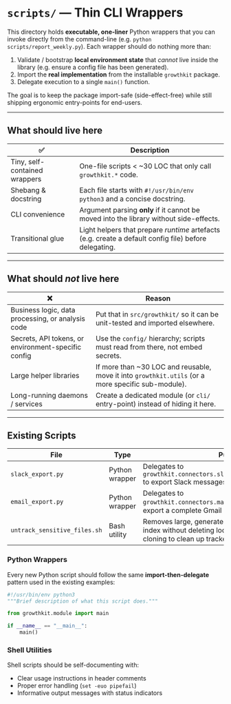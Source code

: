 # `scripts/` — Thin CLI Wrappers

This directory holds **executable, one-liner** Python wrappers that you can
invoke directly from the command-line (e.g. `python scripts/report_weekly.py`).
Each wrapper should do nothing more than:

1. Validate / bootstrap **local environment state** that _cannot_ live inside
   the library (e.g. ensure a config file has been generated).
2. Import the **real implementation** from the installable `growthkit` package.
3. Delegate execution to a single `main()` function.

The goal is to keep the package import-safe (side-effect-free) while still
shipping ergonomic entry-points for end-users.

---

## What **should** live here

| ✅  | Description |
|----|-------------|
| Tiny, self-contained wrappers | One-file scripts < ~30 LOC that only call `growthkit.*` code. |
| Shebang & docstring | Each file starts with `#!/usr/bin/env python3` and a concise docstring. |
| CLI convenience | Argument parsing **only** if it cannot be moved into the library without side-effects. |
| Transitional glue | Light helpers that prepare *runtime* artefacts (e.g. create a default config file) before delegating. |

---

## What **should _not_** live here

| ❌  | Reason |
|----|--------|
| Business logic, data processing, or analysis code | Put that in `src/growthkit/` so it can be unit-tested and imported elsewhere. |
| Secrets, API tokens, or environment-specific config | Use the `config/` hierarchy; scripts must read from there, not embed secrets. |
| Large helper libraries | If more than ~30 LOC and reusable, move it into `growthkit.utils` (or a more specific sub-module). |
| Long-running daemons / services | Create a dedicated module (or `cli/` entry-point) instead of hiding it here. |

---

## Existing Scripts

| File | Type | Purpose |
|------|------|---------|
| `slack_export.py` | Python wrapper | Delegates to `growthkit.connectors.slack.slack_fetcher.run_main()` to export Slack messages via Playwright. |
| `email_export.py` | Python wrapper | Delegates to `growthkit.connectors.mail.gmail_sync.main()` to export a complete Gmail archive. |
| `untrack_sensitive_files.sh` | Bash utility | Removes large, generated, or sensitive files from Git index without deleting local copies. Run once after cloning to clean up tracked artifacts. |

### Python Wrappers
Every new Python script should follow the same **import-then-delegate** pattern used
in the existing examples:

```python
#!/usr/bin/env python3
"""Brief description of what this script does."""

from growthkit.module import main

if __name__ == "__main__":
    main()
```

### Shell Utilities
Shell scripts should be self-documenting with:
- Clear usage instructions in header comments
- Proper error handling (`set -euo pipefail`)
- Informative output messages with status indicators